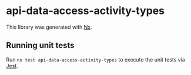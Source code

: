 # api-data-access-activity-types

This library was generated with [Nx](https://nx.dev).

## Running unit tests

Run `nx test api-data-access-activity-types` to execute the unit tests via [Jest](https://jestjs.io).
